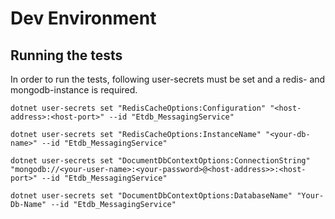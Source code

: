 # Dev Environment

## Running the tests

In order to run the tests, following user-secrets must be set and a redis- and mongodb-instance is required.

`dotnet user-secrets set "RedisCacheOptions:Configuration" "<host-address>:<host-port>" --id "Etdb_MessagingService"`

`dotnet user-secrets set "RedisCacheOptions:InstanceName" "<your-db-name>" --id "Etdb_MessagingService"`

`dotnet user-secrets set "DocumentDbContextOptions:ConnectionString" "mongodb://<your-user-name>:<your-password>@<host-address>>:<host-port>" --id "Etdb_MessagingService"`

`dotnet user-secrets set "DocumentDbContextOptions:DatabaseName" "Your-Db-Name" --id "Etdb_MessagingService"`